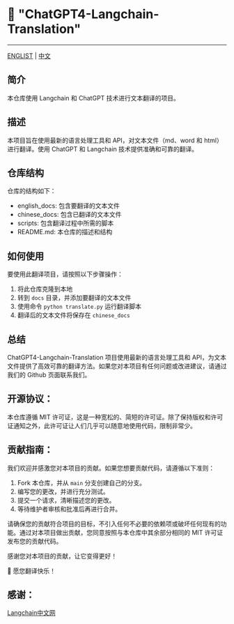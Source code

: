 # :page_with_curl: "ChatGPT4-Langchain-Translation" 
---

[ENGLIST](./README.en.md) | [中文](./README.md)

## 简介
本仓库使用 Langchain 和 ChatGPT 技术进行文本翻译的项目。

## 描述
本项目旨在使用最新的语言处理工具和 API，对文本文件（md、word 和 html）进行翻译。使用 ChatGPT 和 Langchain 技术提供准确和可靠的翻译。

## 仓库结构
仓库的结构如下：
- english_docs: 包含要翻译的文本文件
- chinese_docs: 包含已翻译的文本文件
- scripts: 包含翻译过程中所需的脚本
- README.md: 本仓库的描述和结构

## 如何使用
要使用此翻译项目，请按照以下步骤操作：
1. 将此仓库克隆到本地
2. 转到 `docs` 目录，并添加要翻译的文本文件
3. 使用命令 `python translate.py` 运行翻译脚本
4. 翻译后的文本文件将保存在 `chinese_docs` 

## 总结
ChatGPT4-Langchain-Translation 项目使用最新的语言处理工具和 API，为文本文件提供了高效可靠的翻译方法。如果您对本项目有任何问题或改进建议，请通过我们的 Github 页面联系我们。

## 开源协议：
本仓库遵循 MIT 许可证，这是一种宽松的、简短的许可证。除了保持版权和许可证通知之外，此许可证让人们几乎可以随意地使用代码，限制非常少。

## 贡献指南：
我们欢迎并感激您对本项目的贡献。如果您想要贡献代码，请遵循以下准则：

1. Fork 本仓库，并从 `main` 分支创建自己的分支。
2. 编写您的更改，并进行充分测试。
3. 提交一个请求，清晰描述您的更改。
4. 等待维护者审核和批准后再进行合并。

请确保您的贡献符合项目的目标，不引入任何不必要的依赖项或破坏任何现有的功能。通过对本项目做出贡献，您同意按照与本仓库中其余部分相同的 MIT 许可证发布您的贡献代码。

感谢您对本项目的贡献，让它变得更好！


:rocket: 愿您翻译快乐！

## 感谢：

[Langchain中文网](https://langchain.com.cn)